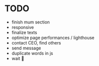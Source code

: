 # TODO

- finish mum section
- responsive
- finalize texts
- optimize page performances / lighthouse
- contact CEO, find others
- send message
- duplicate words in js
- wait 🤞
